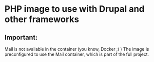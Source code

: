 # PHP image to use with Drupal and other frameworks

## Important:
Mail is not available in the container (you know, Docker ;) )
The image is preconfigured to use the Mail container,
which is part of the full project.
